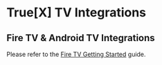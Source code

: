 True[X] TV Integrations
===========================

## Fire TV & Android TV Integrations

Please refer to the [Fire TV Getting Started][firetv] guide.

[firetv]: https://github.com/socialvibe/truex-tv-integrations/wiki/Fire-TV-Getting-Started
